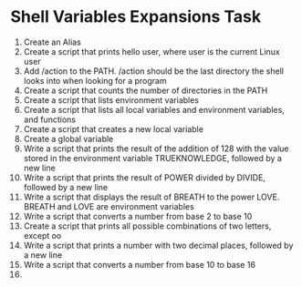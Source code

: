 # Shell Variables Expansions Task
1. Create an Alias
2. Create a script that prints hello user, where user is the current Linux user
3. Add /action to the PATH. /action should be the last directory the shell looks into when looking for a program
4. Create a script that counts the number of directories in the PATH
5. Create a script that lists environment variables
6. Create a script that lists all local variables and environment variables, and functions
7. Create a script that creates a new local variable
8. Create a global variable
9. Write a script that prints the result of the addition of 128 with the value stored in the environment variable TRUEKNOWLEDGE, followed by a new line
10. Write a script that prints the result of POWER divided by DIVIDE, followed by a new line
11. Write a script that displays the result of BREATH to the power LOVE. BREATH and LOVE are environment variables 
12. Write a script that converts a number from base 2 to base 10
13. Create a script that prints all possible combinations of two letters, except oo 
14. Write a script that prints a number with two decimal places, followed by a new line
15. Write a script that converts a number from base 10 to base 16
17.  
